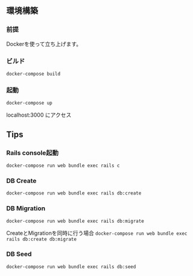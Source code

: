 ## 環境構築

### 前提
Dockerを使って立ち上げます。

### ビルド
`docker-compose build`

### 起動
`docker-compose up`

localhost:3000 にアクセス

## Tips

### Rails console起動
`docker-compose run web bundle exec rails c`

### DB Create
`docker-compose run web bundle exec rails db:create`

### DB Migration
`docker-compose run web bundle exec rails db:migrate`

CreateとMigrationを同時に行う場合
`docker-compose run web bundle exec rails db:create db:migrate`

### DB Seed
`docker-compose run web bundle exec rails db:seed`
